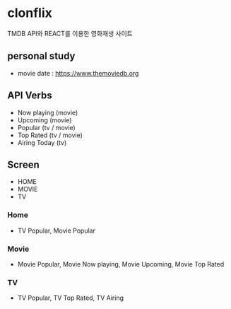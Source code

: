 # clonflix

TMDB API와 REACT를 이용한 영화재생 사이트

## personal study
- movie date : https://www.themoviedb.org

## API Verbs
- Now playing (movie)
- Upcoming (movie)
- Popular (tv / movie)
- Top Rated (tv / movie)
- Airing Today (tv)

## Screen
- HOME
- MOVIE
- TV

### Home
- TV Popular, Movie Popular

### Movie
- Movie Popular, Movie Now playing, Movie Upcoming, Movie Top Rated

### TV
- TV Popular, TV Top Rated, TV Airing